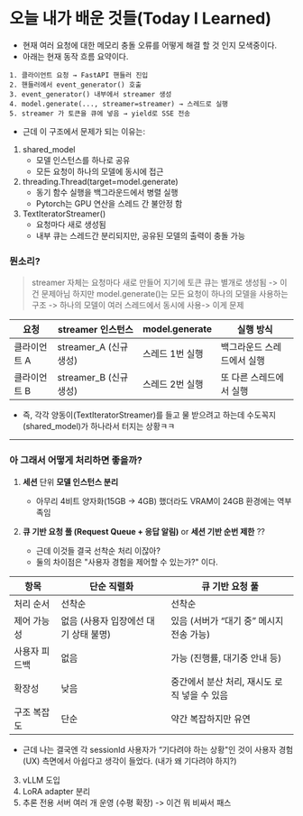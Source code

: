 # 오늘 내가 배운 것들(Today I Learned)

- 현재 여러 요청에 대한 메모리 충돌 오류를 어떻게 해결 할 것 인지 모색중이다.
- 아래는 현재 동작 흐름 요약이다.

```plaintext
1. 클라이언트 요청 → FastAPI 핸들러 진입
2. 핸들러에서 event_generator() 호출
3. event_generator() 내부에서 streamer 생성
4. model.generate(..., streamer=streamer) → 스레드로 실행
5. streamer 가 토큰을 큐에 넣음 → yield로 SSE 전송
```

- 근데 이 구조에서 문제가 되는 이유는:

1. shared_model
    - 모델 인스턴스를 하나로 공유
    - 모든 요청이 하나의 모델에 동시에 접근
2. threading.Thread(target=model.generate)
    - 동기 함수 실행을 백그라운드에서 병렬 실행
    - Pytorch는 GPU 연산을 스레드 간 불안정 함 
3. TextIteratorStreamer()
    - 요청마다 새로 생성됨
    - 내부 큐는 스레드간 분리되지만, 공유된 모델의 출력이 충돌 가능

### 뭔소리?

> streamer 자체는 요청마다 새로 만들어 지기에 토큰 큐는 별개로 생성됨 -> 이건 문제아님
> 하지만 model.generate()는 모든 요청이 하나의 모델을 사용하는 구조 -> 하나의 모델이 여러 스레드에서 동시에 사용-> 이게 문제

| **요청**  | **streamer 인스턴스**  | **model.generate** | **실행 방식**      |
| ------- | ------------------ | ------------------ | -------------- |
| 클라이언트 A | streamer_A (신규 생성) | 스레드 1번 실행          | 백그라운드 스레드에서 실행 |
| 클라이언트 B | streamer_B (신규 생성) | 스레드 2번 실행          | 또 다른 스레드에서 실행  |

- 즉, 각각 양동이(TextIteratorStreamer)를 들고 물 받으려고 하는데 수도꼭지(shared_model)가 하나라서 터지는 상황ㅋㅋ

---

### 아 그래서 어떻게 처리하면 좋을까?

1. **세션** 단위 **모델 인스턴스 분리**

    - 아무리 4비트 양자화(15GB -> 4GB) 했더라도 VRAM이 24GB 환경에는 역부족임

2. **큐 기반 요청 풀 (Request Queue + 응답 알림)** or **세션 기반 순번 제한** ??
    - 근데 이것들 결국 선착순 처리 이잖아?
    - 둘의 차이점은 "사용자 경험을 제어할 수 있는가?" 이다.

| **항목**  | **단순 직렬화**        | **큐 기반 요청 풀**        |
| ------- | ------------------------ | --------------------------- |
| 처리 순서   | 선착순                      | 선착순                         |
| 제어 가능성  | 없음 (사용자 입장에선 대기 상태 불명) | 있음 (서버가 “대기 중” 메시지 전송 가능) |
| 사용자 피드백 | 없음                       | 가능 (진행률, 대기중 안내 등)          |
| 확장성     | 낮음                       | 중간에서 분산 처리, 재시도 로직 넣을 수 있음  |
| 구조 복잡도  | 단순                       | 약간 복잡하지만 유연                 |

- 근데 나는 결국엔 각 sessionId 사용자가 “기다려야 하는 상황"인 것이 사용자 경험(UX) 측면에서 아쉽다고 생각이 들었다. (내가 왜 기다려야 하지?)

3. vLLM 도입 
4. LoRA adapter 분리
5. 추론 전용 서버 여러 개 운영 (수평 확장) -> 이건 뭐 비싸서 패스